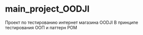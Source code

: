 # main_project_OODJI
Проект по тестированию интернет магазина OODJI
В принципе тестирования ООП и паттерн POM
